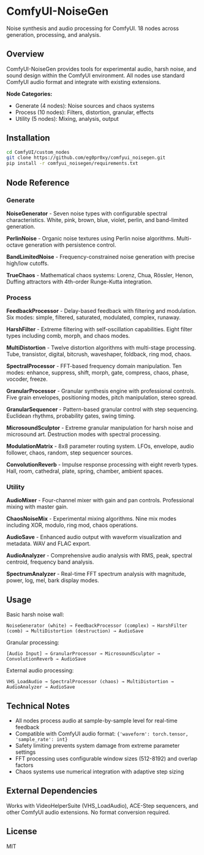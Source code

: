 # ComfyUI-NoiseGen

Noise synthesis and audio processing for ComfyUI. 18 nodes across generation, processing, and analysis.

## Overview

ComfyUI-NoiseGen provides tools for experimental audio, harsh noise, and sound design within the ComfyUI environment. All nodes use standard ComfyUI audio format and integrate with existing extensions.

**Node Categories:**
- Generate (4 nodes): Noise sources and chaos systems
- Process (10 nodes): Filters, distortion, granular, effects
- Utility (5 nodes): Mixing, analysis, output

## Installation

```bash
cd ComfyUI/custom_nodes
git clone https://github.com/eg0pr0xy/comfyui_noisegen.git
pip install -r comfyui_noisegen/requirements.txt
```

## Node Reference

### Generate

**NoiseGenerator** - Seven noise types with configurable spectral characteristics. White, pink, brown, blue, violet, perlin, and band-limited generation.

**PerlinNoise** - Organic noise textures using Perlin noise algorithms. Multi-octave generation with persistence control.

**BandLimitedNoise** - Frequency-constrained noise generation with precise high/low cutoffs.

**TrueChaos** - Mathematical chaos systems: Lorenz, Chua, Rössler, Henon, Duffing attractors with 4th-order Runge-Kutta integration.

### Process

**FeedbackProcessor** - Delay-based feedback with filtering and modulation. Six modes: simple, filtered, saturated, modulated, complex, runaway.

**HarshFilter** - Extreme filtering with self-oscillation capabilities. Eight filter types including comb, morph, and chaos modes.

**MultiDistortion** - Twelve distortion algorithms with multi-stage processing. Tube, transistor, digital, bitcrush, waveshaper, foldback, ring mod, chaos.

**SpectralProcessor** - FFT-based frequency domain manipulation. Ten modes: enhance, suppress, shift, morph, gate, compress, chaos, phase, vocoder, freeze.

**GranularProcessor** - Granular synthesis engine with professional controls. Five grain envelopes, positioning modes, pitch manipulation, stereo spread.

**GranularSequencer** - Pattern-based granular control with step sequencing. Euclidean rhythms, probability gates, swing timing.

**MicrosoundSculptor** - Extreme granular manipulation for harsh noise and microsound art. Destruction modes with spectral processing.

**ModulationMatrix** - 8x8 parameter routing system. LFOs, envelope, audio follower, chaos, random, step sequencer sources.

**ConvolutionReverb** - Impulse response processing with eight reverb types. Hall, room, cathedral, plate, spring, chamber, ambient spaces.

### Utility

**AudioMixer** - Four-channel mixer with gain and pan controls. Professional mixing with master gain.

**ChaosNoiseMix** - Experimental mixing algorithms. Nine mix modes including XOR, modulo, ring mod, chaos operations.

**AudioSave** - Enhanced audio output with waveform visualization and metadata. WAV and FLAC export.

**AudioAnalyzer** - Comprehensive audio analysis with RMS, peak, spectral centroid, frequency band analysis.

**SpectrumAnalyzer** - Real-time FFT spectrum analysis with magnitude, power, log, mel, bark display modes.

## Usage

Basic harsh noise wall:
```
NoiseGenerator (white) → FeedbackProcessor (complex) → HarshFilter (comb) → MultiDistortion (destruction) → AudioSave
```

Granular processing:
```
[Audio Input] → GranularProcessor → MicrosoundSculptor → ConvolutionReverb → AudioSave
```

External audio processing:
```
VHS_LoadAudio → SpectralProcessor (chaos) → MultiDistortion → AudioAnalyzer → AudioSave
```

## Technical Notes

- All nodes process audio at sample-by-sample level for real-time feedback
- Compatible with ComfyUI audio format: `{'waveform': torch.tensor, 'sample_rate': int}`
- Safety limiting prevents system damage from extreme parameter settings
- FFT processing uses configurable window sizes (512-8192) and overlap factors
- Chaos systems use numerical integration with adaptive step sizing

## External Dependencies

Works with VideoHelperSuite (VHS_LoadAudio), ACE-Step sequencers, and other ComfyUI audio extensions. No format conversion required.

## License

MIT 